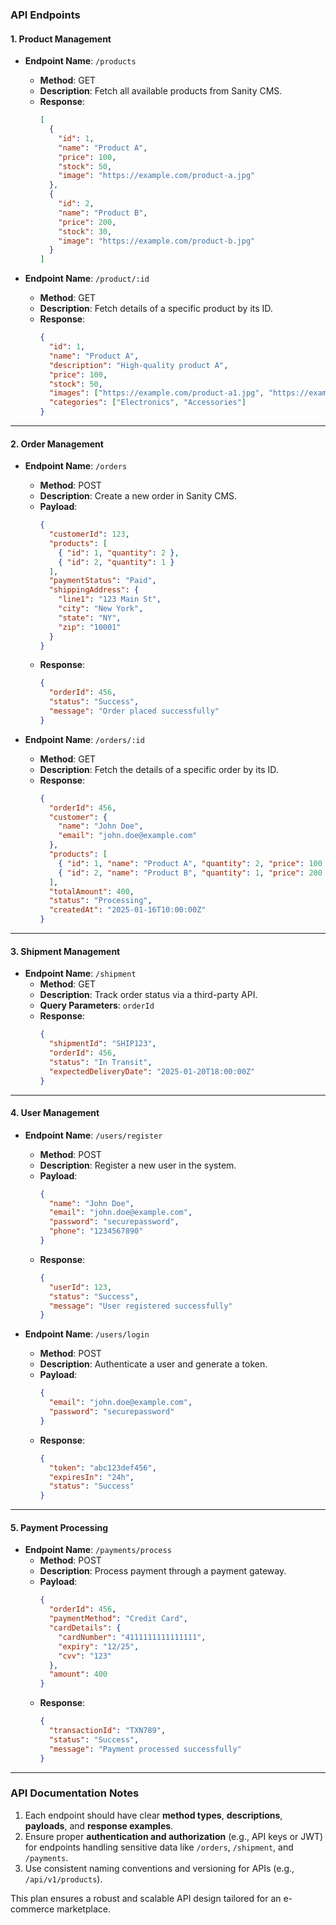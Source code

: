 ### **API Endpoints**

#### **1. Product Management**
- **Endpoint Name**: `/products`  
  - **Method**: GET  
  - **Description**: Fetch all available products from Sanity CMS.  
  - **Response**:  
    ```json
    [
      {
        "id": 1,
        "name": "Product A",
        "price": 100,
        "stock": 50,
        "image": "https://example.com/product-a.jpg"
      },
      {
        "id": 2,
        "name": "Product B",
        "price": 200,
        "stock": 30,
        "image": "https://example.com/product-b.jpg"
      }
    ]
    ```

- **Endpoint Name**: `/product/:id`  
  - **Method**: GET  
  - **Description**: Fetch details of a specific product by its ID.  
  - **Response**:  
    ```json
    {
      "id": 1,
      "name": "Product A",
      "description": "High-quality product A",
      "price": 100,
      "stock": 50,
      "images": ["https://example.com/product-a1.jpg", "https://example.com/product-a2.jpg"],
      "categories": ["Electronics", "Accessories"]
    }
    ```

---

#### **2. Order Management**
- **Endpoint Name**: `/orders`  
  - **Method**: POST  
  - **Description**: Create a new order in Sanity CMS.  
  - **Payload**:  
    ```json
    {
      "customerId": 123,
      "products": [
        { "id": 1, "quantity": 2 },
        { "id": 2, "quantity": 1 }
      ],
      "paymentStatus": "Paid",
      "shippingAddress": {
        "line1": "123 Main St",
        "city": "New York",
        "state": "NY",
        "zip": "10001"
      }
    }
    ```  
  - **Response**:  
    ```json
    {
      "orderId": 456,
      "status": "Success",
      "message": "Order placed successfully"
    }
    ```

- **Endpoint Name**: `/orders/:id`  
  - **Method**: GET  
  - **Description**: Fetch the details of a specific order by its ID.  
  - **Response**:  
    ```json
    {
      "orderId": 456,
      "customer": {
        "name": "John Doe",
        "email": "john.doe@example.com"
      },
      "products": [
        { "id": 1, "name": "Product A", "quantity": 2, "price": 100 },
        { "id": 2, "name": "Product B", "quantity": 1, "price": 200 }
      ],
      "totalAmount": 400,
      "status": "Processing",
      "createdAt": "2025-01-16T10:00:00Z"
    }
    ```

---

#### **3. Shipment Management**
- **Endpoint Name**: `/shipment`  
  - **Method**: GET  
  - **Description**: Track order status via a third-party API.  
  - **Query Parameters**: `orderId`  
  - **Response**:  
    ```json
    {
      "shipmentId": "SHIP123",
      "orderId": 456,
      "status": "In Transit",
      "expectedDeliveryDate": "2025-01-20T18:00:00Z"
    }
    ```

---

#### **4. User Management**
- **Endpoint Name**: `/users/register`  
  - **Method**: POST  
  - **Description**: Register a new user in the system.  
  - **Payload**:  
    ```json
    {
      "name": "John Doe",
      "email": "john.doe@example.com",
      "password": "securepassword",
      "phone": "1234567890"
    }
    ```  
  - **Response**:  
    ```json
    {
      "userId": 123,
      "status": "Success",
      "message": "User registered successfully"
    }
    ```

- **Endpoint Name**: `/users/login`  
  - **Method**: POST  
  - **Description**: Authenticate a user and generate a token.  
  - **Payload**:  
    ```json
    {
      "email": "john.doe@example.com",
      "password": "securepassword"
    }
    ```  
  - **Response**:  
    ```json
    {
      "token": "abc123def456",
      "expiresIn": "24h",
      "status": "Success"
    }
    ```

---

#### **5. Payment Processing**
- **Endpoint Name**: `/payments/process`  
  - **Method**: POST  
  - **Description**: Process payment through a payment gateway.  
  - **Payload**:  
    ```json
    {
      "orderId": 456,
      "paymentMethod": "Credit Card",
      "cardDetails": {
        "cardNumber": "4111111111111111",
        "expiry": "12/25",
        "cvv": "123"
      },
      "amount": 400
    }
    ```  
  - **Response**:  
    ```json
    {
      "transactionId": "TXN789",
      "status": "Success",
      "message": "Payment processed successfully"
    }
    ```

---

### **API Documentation Notes**
1. Each endpoint should have clear **method types**, **descriptions**, **payloads**, and **response examples**.
2. Ensure proper **authentication and authorization** (e.g., API keys or JWT) for endpoints handling sensitive data like `/orders`, `/shipment`, and `/payments`.
3. Use consistent naming conventions and versioning for APIs (e.g., `/api/v1/products`).

This plan ensures a robust and scalable API design tailored for an e-commerce marketplace.
